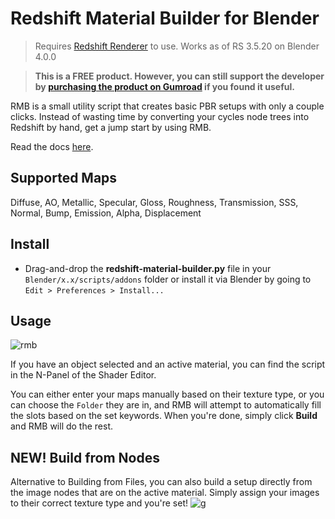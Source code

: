 # Redshift Material Builder for Blender
> Requires [Redshift Renderer](https://www.maxon.net/redshift) to use. Works as of RS 3.5.20 on Blender 4.0.0

> **This is a FREE product. However, you can still support the developer by [purchasing the product on Gumroad](https://box.gumroad.com/l/rmb) if you found it useful.**

RMB is a small utility script that creates basic PBR setups with only a couple clicks. Instead of wasting time by converting your cycles node trees into Redshift by hand, get a jump start by using RMB.

Read the docs [here](https://github.com/abrasic/redshift-material-builder/wiki/Settings).

## Supported Maps
Diffuse, AO, Metallic, Specular, Gloss, Roughness, Transmission, SSS, Normal, Bump, Emission, Alpha, Displacement

## Install
- Drag-and-drop the **redshift-material-builder.py** file in your `Blender/x.x/scripts/addons` folder or install it via Blender by going to `Edit > Preferences > Install...`

## Usage
![rmb](https://github.com/abrasic/redshift-material-builder/assets/43157991/7cda8dd2-5376-4254-b78a-02d572e02945)

If you have an object selected and an active material, you can find the script in the N-Panel of the Shader Editor.

You can either enter your maps manually based on their texture type, or you can choose the `Folder` they are in, and RMB will attempt to automatically fill the slots based on the set keywords. When you're done, simply click **Build** and RMB will do the rest.

## NEW! Build from Nodes
Alternative to Building from Files, you can also build a setup directly from the image nodes that are on the active material. Simply assign your images to their correct texture type and you're set!
![g](https://github.com/abrasic/redshift-material-builder/assets/43157991/1738606e-4bf8-43bb-aba5-cd00fc064a7d)
